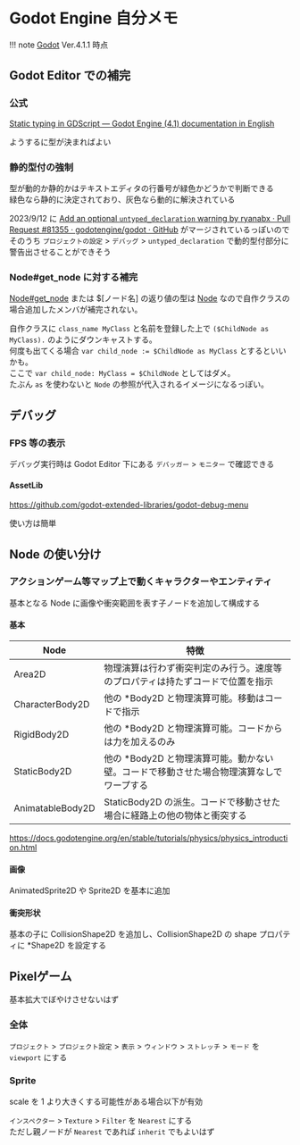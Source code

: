 # Godot Engine 自分メモ

!!! note
    [Godot](https://godotengine.org/) Ver.4.1.1 時点

## Godot Editor での補完

### 公式

[Static typing in GDScript — Godot Engine (4.1) documentation in English](https://docs.godotengine.org/en/4.1/tutorials/scripting/gdscript/static_typing.html)

ようするに型が決まればよい

### 静的型付の強制

型が動的か静的かはテキストエディタの行番号が緑色かどうかで判断できる  
緑色なら静的に決定されており、灰色なら動的に解決されている

2023/9/12 に [Add an optional `untyped_declaration` warning by ryanabx · Pull Request #81355 · godotengine/godot · GitHub](https://github.com/godotengine/godot/pull/81355) がマージされているっぽいのでそのうち `プロジェクトの設定` > `デバッグ` > `untyped_declaration` で動的型付部分に警告出させることができそう

### Node#get_node に対する補完

[Node#get_node](https://docs.godotengine.org/en/4.1/classes/class_node.html#class-node-method-get-node) または $[ノード名] の返り値の型は [Node](https://docs.godotengine.org/en/4.1/classes/class_node.html#class-node) なので自作クラスの場合追加したメンバが補完されない。

自作クラスに `class_name MyClass` と名前を登録した上で `($ChildNode as MyClass).` のようにダウンキャストする。  
何度も出てくる場合 `var child_node := $ChildNode as MyClass` とするといいかも。  
ここで `var child_node: MyClass = $ChildNode` としてはダメ。  
たぶん `as` を使わないと `Node` の参照が代入されるイメージになるっぽい。

## デバッグ

### FPS 等の表示

デバッグ実行時は Godot Editor 下にある `デバッガー` > `モニター` で確認できる

#### AssetLib

https://github.com/godot-extended-libraries/godot-debug-menu

使い方は簡単

## Node の使い分け

### アクションゲーム等マップ上で動くキャラクターやエンティティ

基本となる Node に画像や衝突範囲を表す子ノードを追加して構成する

#### 基本

| Node             | 特徴                                                                                    |
| ---------------- | --------------------------------------------------------------------------------------- |
| Area2D           | 物理演算は行わず衝突判定のみ行う。速度等のプロパティは持たずコードで位置を指示          |
| CharacterBody2D  | 他の *Body2D と物理演算可能。移動はコードで指示                                         |
| RigidBody2D      | 他の *Body2D と物理演算可能。コードからは力を加えるのみ                                 |
| StaticBody2D     | 他の *Body2D と物理演算可能。動かない壁。コードで移動させた場合物理演算なしでワープする |
| AnimatableBody2D | StaticBody2D の派生。コードで移動させた場合に経路上の他の物体と衝突する                 |

https://docs.godotengine.org/en/stable/tutorials/physics/physics_introduction.html

#### 画像

AnimatedSprite2D や Sprite2D を基本に追加

#### 衝突形状

基本の子に CollisionShape2D を追加し、CollisionShape2D の shape プロパティに *Shape2D を設定する

## Pixelゲーム

基本拡大でぼやけさせないはず

### 全体

`プロジェクト` > `プロジェクト設定` > `表示` > `ウィンドウ` > `ストレッチ` > `モード` を `viewport` にする

### Sprite

scale を 1 より大きくする可能性がある場合以下が有効

`インスペクター` > `Texture` > `Filter` を `Nearest` にする  
ただし親ノードが `Nearest` であれば `inherit` でもよいはず
